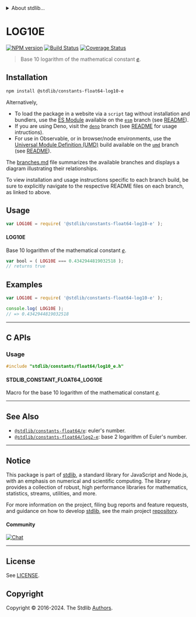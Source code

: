 <!--

@license Apache-2.0

Copyright (c) 2018 The Stdlib Authors.

Licensed under the Apache License, Version 2.0 (the "License");
you may not use this file except in compliance with the License.
You may obtain a copy of the License at

   http://www.apache.org/licenses/LICENSE-2.0

Unless required by applicable law or agreed to in writing, software
distributed under the License is distributed on an "AS IS" BASIS,
WITHOUT WARRANTIES OR CONDITIONS OF ANY KIND, either express or implied.
See the License for the specific language governing permissions and
limitations under the License.

-->


<details>
  <summary>
    About stdlib...
  </summary>
  <p>We believe in a future in which the web is a preferred environment for numerical computation. To help realize this future, we've built stdlib. stdlib is a standard library, with an emphasis on numerical and scientific computation, written in JavaScript (and C) for execution in browsers and in Node.js.</p>
  <p>The library is fully decomposable, being architected in such a way that you can swap out and mix and match APIs and functionality to cater to your exact preferences and use cases.</p>
  <p>When you use stdlib, you can be absolutely certain that you are using the most thorough, rigorous, well-written, studied, documented, tested, measured, and high-quality code out there.</p>
  <p>To join us in bringing numerical computing to the web, get started by checking us out on <a href="https://github.com/stdlib-js/stdlib">GitHub</a>, and please consider <a href="https://opencollective.com/stdlib">financially supporting stdlib</a>. We greatly appreciate your continued support!</p>
</details>

# LOG10E

[![NPM version][npm-image]][npm-url] [![Build Status][test-image]][test-url] [![Coverage Status][coverage-image]][coverage-url] <!-- [![dependencies][dependencies-image]][dependencies-url] -->

> Base 10 logarithm of the mathematical constant [_e_][eulers-number].

<section class="installation">

## Installation

```bash
npm install @stdlib/constants-float64-log10-e
```

Alternatively,

-   To load the package in a website via a `script` tag without installation and bundlers, use the [ES Module][es-module] available on the [`esm`][esm-url] branch (see [README][esm-readme]).
-   If you are using Deno, visit the [`deno`][deno-url] branch (see [README][deno-readme] for usage intructions).
-   For use in Observable, or in browser/node environments, use the [Universal Module Definition (UMD)][umd] build available on the [`umd`][umd-url] branch (see [README][umd-readme]).

The [branches.md][branches-url] file summarizes the available branches and displays a diagram illustrating their relationships.

To view installation and usage instructions specific to each branch build, be sure to explicitly navigate to the respective README files on each branch, as linked to above.

</section>

<section class="usage">

## Usage

```javascript
var LOG10E = require( '@stdlib/constants-float64-log10-e' );
```

#### LOG10E

Base 10 logarithm of the mathematical constant [_e_][eulers-number].

```javascript
var bool = ( LOG10E === 0.4342944819032518 );
// returns true
```

</section>

<!-- /.usage -->

<section class="examples">

## Examples

<!-- TODO: better example -->

<!-- eslint no-undef: "error" -->

```javascript
var LOG10E = require( '@stdlib/constants-float64-log10-e' );

console.log( LOG10E );
// => 0.4342944819032518
```

</section>

<!-- /.examples -->

<!-- C interface documentation. -->

* * *

<section class="c">

## C APIs

<!-- Section to include introductory text. Make sure to keep an empty line after the intro `section` element and another before the `/section` close. -->

<section class="intro">

</section>

<!-- /.intro -->

<!-- C usage documentation. -->

<section class="usage">

### Usage

```c
#include "stdlib/constants/float64/log10_e.h"
```

#### STDLIB_CONSTANT_FLOAT64_LOG10E

Macro for the base 10 logarithm of the mathematical constant [_e_][eulers-number].

</section>

<!-- /.usage -->

<!-- C API usage notes. Make sure to keep an empty line after the `section` element and another before the `/section` close. -->

<section class="notes">

</section>

<!-- /.notes -->

<!-- C API usage examples. -->

<section class="examples">

</section>

<!-- /.examples -->

</section>

<!-- /.c -->

<!-- Section for related `stdlib` packages. Do not manually edit this section, as it is automatically populated. -->

<section class="related">

* * *

## See Also

-   <span class="package-name">[`@stdlib/constants-float64/e`][@stdlib/constants/float64/e]</span><span class="delimiter">: </span><span class="description">euler's number.</span>
-   <span class="package-name">[`@stdlib/constants-float64/log2-e`][@stdlib/constants/float64/log2-e]</span><span class="delimiter">: </span><span class="description">base 2 logarithm of Euler's number.</span>

</section>

<!-- /.related -->

<!-- Section for all links. Make sure to keep an empty line after the `section` element and another before the `/section` close. -->


<section class="main-repo" >

* * *

## Notice

This package is part of [stdlib][stdlib], a standard library for JavaScript and Node.js, with an emphasis on numerical and scientific computing. The library provides a collection of robust, high performance libraries for mathematics, statistics, streams, utilities, and more.

For more information on the project, filing bug reports and feature requests, and guidance on how to develop [stdlib][stdlib], see the main project [repository][stdlib].

#### Community

[![Chat][chat-image]][chat-url]

---

## License

See [LICENSE][stdlib-license].


## Copyright

Copyright &copy; 2016-2024. The Stdlib [Authors][stdlib-authors].

</section>

<!-- /.stdlib -->

<!-- Section for all links. Make sure to keep an empty line after the `section` element and another before the `/section` close. -->

<section class="links">

[npm-image]: http://img.shields.io/npm/v/@stdlib/constants-float64-log10-e.svg
[npm-url]: https://npmjs.org/package/@stdlib/constants-float64-log10-e

[test-image]: https://github.com/stdlib-js/constants-float64-log10-e/actions/workflows/test.yml/badge.svg?branch=v0.2.0
[test-url]: https://github.com/stdlib-js/constants-float64-log10-e/actions/workflows/test.yml?query=branch:v0.2.0

[coverage-image]: https://img.shields.io/codecov/c/github/stdlib-js/constants-float64-log10-e/main.svg
[coverage-url]: https://codecov.io/github/stdlib-js/constants-float64-log10-e?branch=main

<!--

[dependencies-image]: https://img.shields.io/david/stdlib-js/constants-float64-log10-e.svg
[dependencies-url]: https://david-dm.org/stdlib-js/constants-float64-log10-e/main

-->

[chat-image]: https://img.shields.io/gitter/room/stdlib-js/stdlib.svg
[chat-url]: https://app.gitter.im/#/room/#stdlib-js_stdlib:gitter.im

[stdlib]: https://github.com/stdlib-js/stdlib

[stdlib-authors]: https://github.com/stdlib-js/stdlib/graphs/contributors

[umd]: https://github.com/umdjs/umd
[es-module]: https://developer.mozilla.org/en-US/docs/Web/JavaScript/Guide/Modules

[deno-url]: https://github.com/stdlib-js/constants-float64-log10-e/tree/deno
[deno-readme]: https://github.com/stdlib-js/constants-float64-log10-e/blob/deno/README.md
[umd-url]: https://github.com/stdlib-js/constants-float64-log10-e/tree/umd
[umd-readme]: https://github.com/stdlib-js/constants-float64-log10-e/blob/umd/README.md
[esm-url]: https://github.com/stdlib-js/constants-float64-log10-e/tree/esm
[esm-readme]: https://github.com/stdlib-js/constants-float64-log10-e/blob/esm/README.md
[branches-url]: https://github.com/stdlib-js/constants-float64-log10-e/blob/main/branches.md

[stdlib-license]: https://raw.githubusercontent.com/stdlib-js/constants-float64-log10-e/main/LICENSE

[eulers-number]: https://en.wikipedia.org/wiki/E_%28mathematical_constant%29

<!-- <related-links> -->

[@stdlib/constants/float64/e]: https://github.com/stdlib-js/constants-float64-e

[@stdlib/constants/float64/log2-e]: https://github.com/stdlib-js/constants-float64-log2-e

<!-- </related-links> -->

</section>

<!-- /.links -->
